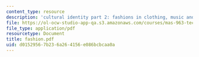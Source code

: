 ```yaml
---
content_type: resource
description: 'cultural identity part 2: fashions in clothing, music and links'
file: https://ol-ocw-studio-app-qa.s3.amazonaws.com/courses/mas-963-techno-identity-who-we-are-and-how-we-perceive-ourselves-and-others-spring-2002/d01529567b236a264156e086bcbcaa0a_fashion.pdf
file_type: application/pdf
resourcetype: Document
title: fashion.pdf
uid: d0152956-7b23-6a26-4156-e086bcbcaa0a
---
```

